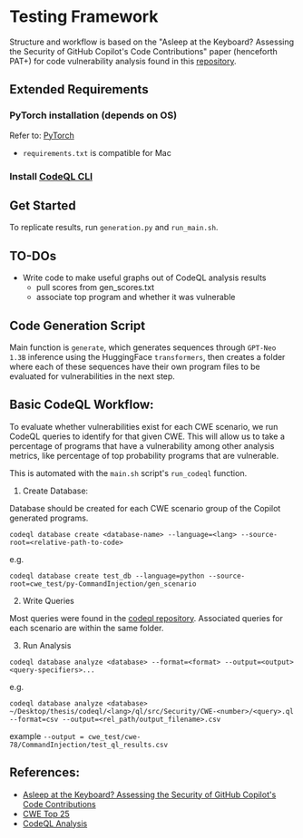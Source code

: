 # Testing Framework

Structure and workflow is based on the "Asleep at the Keyboard? Assessing the Security of GitHub Copilot's Code Contributions" paper (henceforth PAT+) for code vulnerability analysis found in this [repository](https://zenodo.org/records/5225651).

## Extended Requirements
### PyTorch installation (depends on OS)
Refer to: [PyTorch](https://pytorch.org/get-started/locally)
- `requirements.txt` is compatible for Mac
### Install [CodeQL CLI](https://docs.github.com/en/code-security/codeql-cli/getting-started-with-the-codeql-cli/setting-up-the-codeql-cli)

## Get Started
To replicate results, run `generation.py` and `run_main.sh`. 

## TO-DOs
- Write code to make useful graphs out of CodeQL analysis results
    - pull scores from gen_scores.txt
    - associate top program and whether it was vulnerable

## Code Generation Script
Main function is `generate`, which generates sequences through `GPT-Neo 1.3B` inference using the HuggingFace `transformers`, then creates a folder where each of these sequences have their own program files to be evaluated for vulnerabilities in the next step.

## Basic CodeQL Workflow:
To evaluate whether vulnerabilities exist for each CWE scenario, we run CodeQL queries to identify for that given CWE. This will allow us to take a percentage of programs that have a vulnerability among other analysis metrics, like percentage of top probability programs that are vulnerable.

This is automated with the `main.sh` script's `run_codeql` function. 

1. Create Database:

Database should be created for each CWE scenario group of the Copilot generated programs.
```
codeql database create <database-name> --language=<lang> --source-root=<relative-path-to-code>
```
e.g. 
```
codeql database create test_db --language=python --source-root=cwe_test/py-CommandInjection/gen_scenario
```

2. Write Queries

Most queries were found in the [codeql repository](https://github.com/github/codeql). Associated queries for each scenario are within the same folder.

3. Run Analysis
```
codeql database analyze <database> --format=<format> --output=<output> <query-specifiers>...
```
e.g.
```
codeql database analyze <database> ~/Desktop/thesis/codeql/<lang>/ql/src/Security/CWE-<number>/<query>.ql --format=csv --output=<rel_path/output_filename>.csv 
```

example `--output = cwe_test/cwe-78/CommandInjection/test_ql_results.csv`

## References:
- [Asleep at the Keyboard? Assessing the Security of GitHub Copilot's Code Contributions](https://arxiv.org/abs/2108.09293)
- [CWE Top 25](https://cwe.mitre.org/data/definitions/1425.html)
- [CodeQL Analysis](https://docs.github.com/en/code-security/codeql-cli/getting-started-with-the-codeql-cli/analyzing-your-code-with-codeql-queries)
